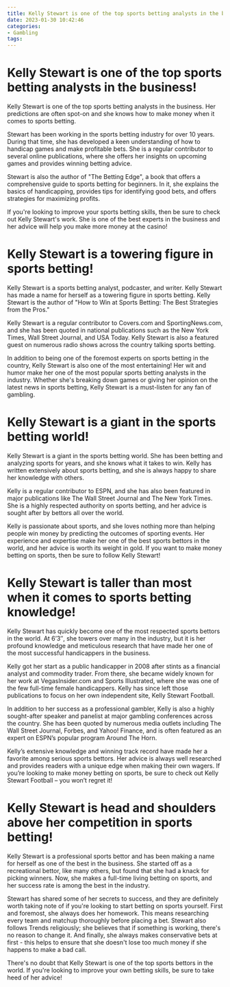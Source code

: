 ```yaml
---
title: Kelly Stewart is one of the top sports betting analysts in the business!
date: 2023-01-30 10:42:46
categories:
- Gambling
tags:
---
```



#  Kelly Stewart is one of the top sports betting analysts in the business!

Kelly Stewart is one of the top sports betting analysts in the business. Her predictions are often spot-on and she knows how to make money when it comes to sports betting.

Stewart has been working in the sports betting industry for over 10 years. During that time, she has developed a keen understanding of how to handicap games and make profitable bets. She is a regular contributor to several online publications, where she offers her insights on upcoming games and provides winning betting advice.

Stewart is also the author of "The Betting Edge", a book that offers a comprehensive guide to sports betting for beginners. In it, she explains the basics of handicapping, provides tips for identifying good bets, and offers strategies for maximizing profits.

If you're looking to improve your sports betting skills, then be sure to check out Kelly Stewart's work. She is one of the best experts in the business and her advice will help you make more money at the casino!

#  Kelly Stewart is a towering figure in sports betting!

Kelly Stewart is a sports betting analyst, podcaster, and writer. Kelly Stewart has made a name for herself as a towering figure in sports betting. Kelly Stewart is the author of "How to Win at Sports Betting: The Best Strategies from the Pros."

Kelly Stewart is a regular contributor to Covers.com and SportingNews.com, and she has been quoted in national publications such as the New York Times, Wall Street Journal, and USA Today. Kelly Stewart is also a featured guest on numerous radio shows across the country talking sports betting.

In addition to being one of the foremost experts on sports betting in the country, Kelly Stewart is also one of the most entertaining! Her wit and humor make her one of the most popular sports betting analysts in the industry. Whether she's breaking down games or giving her opinion on the latest news in sports betting, Kelly Stewart is a must-listen for any fan of gambling.

#  Kelly Stewart is a giant in the sports betting world!




Kelly Stewart is a giant in the sports betting world. She has been betting and analyzing sports for years, and she knows what it takes to win. Kelly has written extensively about sports betting, and she is always happy to share her knowledge with others.

Kelly is a regular contributor to ESPN, and she has also been featured in major publications like The Wall Street Journal and The New York Times. She is a highly respected authority on sports betting, and her advice is sought after by bettors all over the world.

Kelly is passionate about sports, and she loves nothing more than helping people win money by predicting the outcomes of sporting events. Her experience and expertise make her one of the best sports bettors in the world, and her advice is worth its weight in gold. If you want to make money betting on sports, then be sure to follow Kelly Stewart!

#  Kelly Stewart is taller than most when it comes to sports betting knowledge!

Kelly Stewart has quickly become one of the most respected sports bettors in the world. At 6’3″, she towers over many in the industry, but it is her profound knowledge and meticulous research that have made her one of the most successful handicappers in the business.

Kelly got her start as a public handicapper in 2008 after stints as a financial analyst and commodity trader. From there, she became widely known for her work at VegasInsider.com and Sports Illustrated, where she was one of the few full-time female handicappers. Kelly has since left those publications to focus on her own independent site, Kelly Stewart Football.

In addition to her success as a professional gambler, Kelly is also a highly sought-after speaker and panelist at major gambling conferences across the country. She has been quoted by numerous media outlets including The Wall Street Journal, Forbes, and Yahoo! Finance, and is often featured as an expert on ESPN’s popular program Around The Horn.

Kelly’s extensive knowledge and winning track record have made her a favorite among serious sports bettors. Her advice is always well researched and provides readers with a unique edge when making their own wagers. If you’re looking to make money betting on sports, be sure to check out Kelly Stewart Football – you won’t regret it!

#  Kelly Stewart is head and shoulders above her competition in sports betting!

Kelly Stewart is a professional sports bettor and has been making a name for herself as one of the best in the business. She started off as a recreational bettor, like many others, but found that she had a knack for picking winners. Now, she makes a full-time living betting on sports, and her success rate is among the best in the industry.

Stewart has shared some of her secrets to success, and they are definitely worth taking note of if you're looking to start betting on sports yourself. First and foremost, she always does her homework. This means researching every team and matchup thoroughly before placing a bet. Stewart also follows Trends religiously; she believes that if something is working, there's no reason to change it. And finally, she always makes conservative bets at first - this helps to ensure that she doesn't lose too much money if she happens to make a bad call.

There's no doubt that Kelly Stewart is one of the top sports bettors in the world. If you're looking to improve your own betting skills, be sure to take heed of her advice!